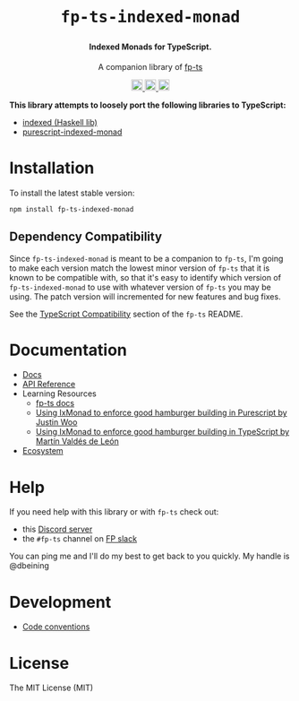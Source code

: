 <h1 align="center" style="margin-bottom:0;">
  <pre>fp-ts-indexed-monad</pre>
</h1>

<h4 align="center" style="margin-top:0;">
  Indexed Monads for TypeScript.
</h4>

<p align="center">
  A companion library of
  <a href="https://gcanti.github.io/fp-ts/">
    fp-ts
  </a>
</p>

<p align="center">
  <a href="https://github.com/derrickbeining/fp-ts-indexed-monad/actions/workflows/main.yml">
    <img
      alt="GitHub Workflow Status (branch)"
      src="https://img.shields.io/github/workflow/status/derrickbeining/fp-ts-indexed-monad/Node.js%20CI/main"
      height="20">
  </a>
  <a href="https://david-dm.org/derrickbeining/fp-ts-indexed-monad">
    <img src="https://img.shields.io/david/derrickbeining/fp-ts-indexed-monad.svg?style=flat-square" alt="dependency status" height="20">
  </a>
  <a href="https://www.npmjs.com/package/fp-ts-indexed-monad">
    <img src="https://img.shields.io/npm/dm/fp-ts-indexed-monad.svg" alt="npm downloads" height="20">
  </a>
</p>

**This library attempts to loosely port the following libraries to TypeScript:**

- [indexed (Haskell lib)](https://hackage.haskell.org/package/indexed-0.1.3)
- [purescript-indexed-monad](https://pursuit.purescript.org/packages/purescript-indexed-monad)

# Installation

To install the latest stable version:

```
npm install fp-ts-indexed-monad
```

## Dependency Compatibility

Since `fp-ts-indexed-monad` is meant to be a companion to `fp-ts`, I'm going to make each version match the lowest minor version of `fp-ts` that it is known to be compatible with, so that it's easy to identify which version of `fp-ts-indexed-monad` to use with whatever version of `fp-ts` you may be using. The patch version will incremented for new features and bug fixes.

See the [TypeScript Compatibility](https://github.com/gcanti/fp-ts#typescript-compatibility) section of the `fp-ts` README.

# Documentation

- [Docs](https://derrickbeining.github.io/fp-ts-indexed-monad)
- [API Reference](https://derrickbeining.github.io/fp-ts-indexed-monad/modules/)
- Learning Resources
  - [fp-ts docs](https://gcanti.github.io/fp-ts/learning-resources/)
  - [Using IxMonad to enforce good hamburger building in Purescript by Justin Woo](https://qiita.com/kimagure/items/a0ee7313e8c7690bf3f5)
  - [Using IxMonad to enforce good hamburger building in TypeScript by Martín Valdés de León](https://medium.com/@mvaldesdeleon/using-ixmonad-to-enforce-good-hamburger-building-in-typescript-bcd584236dd4)
- [Ecosystem](https://gcanti.github.io/fp-ts/ecosystem/)

# Help

If you need help with this library or with `fp-ts` check out:

- this [Discord server](https://discord.gg/HVWmBBXM8A)
- the `#fp-ts` channel on [FP slack](https://functionalprogramming.slack.com)

You can ping me and I'll do my best to get back to you quickly. My handle is @dbeining

# Development

- [Code conventions](https://gcanti.github.io/fp-ts/guides/code-conventions)

# License

The MIT License (MIT)
